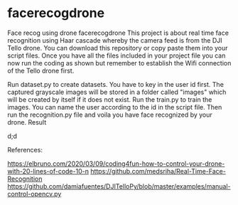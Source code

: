 # facerecogdrone
Face recog using drone
facerecogdrone
This project is about real time face recognition using Haar cascade whereby the camera feed is from the DJI Tello drone. You can download this repository or copy paste them into your script files. Once you have all the files included in your project file you can now run the coding as shown but remember to establish the Wifi connection of the Tello drone first.

Run dataset.py to create datasets. You have to key in the user id first. The captured grayscale images will be stored in a folder called "images" which will be created by itself if it does not exist.
Run the train.py to train the images.
You can name the user according to the id in the script file. Then run the recognition.py file and voila you have face recognized by your drone.
Result

d;d

References:

https://elbruno.com/2020/03/09/coding4fun-how-to-control-your-drone-with-20-lines-of-code-10-n
https://github.com/medsriha/Real-Time-Face-Recognition
https://github.com/damiafuentes/DJITelloPy/blob/master/examples/manual-control-opencv.py
